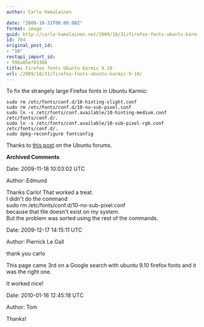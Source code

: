```yaml
---
author: Carlo Hamalainen

date: "2009-10-31T00:00:00Z"
format: image
guid: http://carlo-hamalainen.net/2009/10/31/firefox-fonts-ubuntu-karmic-9-10/
id: 764
original_post_id:
- "16"
restapi_import_id:
- 596a05ef0330b
title: Firefox fonts Ubuntu Karmic 9.10
url: /2009/10/31/firefox-fonts-ubuntu-karmic-9-10/
---
```

To fix the strangely large Firefox fonts in Ubuntu Karmic:

    sudo rm /etc/fonts/conf.d/10-hinting-slight.conf
    sudo rm /etc/fonts/conf.d/10-no-sub-pixel.conf
    sudo ln -s /etc/fonts/conf.available/10-hinting-medium.conf /etc/fonts/conf.d/.
    sudo ln -s /etc/fonts/conf.available/10-sub-pixel-rgb.conf /etc/fonts/conf.d/.
    sudo dpkg-reconfigure fontconfig

Thanks to [this post](http://ubuntuforums.org/showpost.php?p=6986051&postcount=7) on the Ubuntu forums.

**Archived Comments**

Date: 2009-11-18 10:03:02 UTC

Author: Edmund

Thanks Carlo! That worked a treat.  
I didn't do the command  
sudo rm /etc/fonts/conf.d/10-no-sub-pixel.conf  
because that file doesn't exist on my system.  
But the problem was sorted using the rest of the commands.

Date: 2009-12-17 14:15:11 UTC

Author: Pierrick Le Gall

thank you carlo

This page came 3rd on a Google search with ubuntu 9.10 firefox fonts and it was the right one.

It worked nice!

Date: 2010-01-16 12:45:18 UTC

Author: Tom

Thanks!
